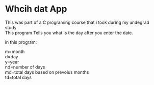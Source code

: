 # Whcih dat App

This was part of a C programing course that i took during my undegrad study \
This program Tells you what is the day after you enter the date.
 
 
in this program: 
 
 m=month \
 d=day\
 y=year\
 nd=number of days\
 md=total days based on prevoius months\
 td=total days
